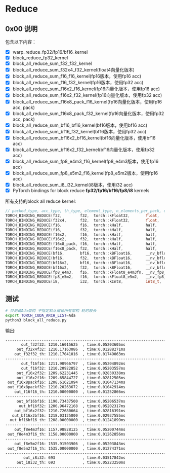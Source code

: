 # Reduce

## 0x00 说明

包含以下内容：

- [X] warp_reduce_fp32/fp16/bf16_kernel
- [X] block_reduce_fp32_kernel
- [X] block_all_reduce_sum_f32_f32_kernel
- [X] block_all_reduce_sum_f32x4_f32_kernel(float4向量化版本)
- [X] block_all_reduce_sum_f16_f16_kernel(fp16版本，使用fp16 acc)
- [X] block_all_reduce_sum_f16_f32_kernel(fp16版本，使用fp32 acc)
- [X] block_all_reduce_sum_f16x2_f16_kernel(fp16向量化版本，使用fp16 acc)
- [X] block_all_reduce_sum_f16x2_f32_kernel(fp16向量化版本，使用fp32 acc)
- [X] block_all_reduce_sum_f16x8_pack_f16_kernel(fp16向量化版本，使用fp16 acc, pack)
- [X] block_all_reduce_sum_f16x8_pack_f32_kernel(fp16向量化版本，使用fp32 acc, pack)
- [X] block_all_reduce_sum_bf16_bf16_kernel(bf16版本，使用bf16 acc)
- [X] block_all_reduce_sum_bf16_f32_kernel(bf16版本，使用fp32 acc)
- [X] block_all_reduce_sum_bf16x2_bf16_kernel(bf16向量化版本，使用bf16 acc)
- [X] block_all_reduce_sum_bf16x2_f32_kernel(bf16向量化版本，使用fp32 acc)
- [X] block_all_reduce_sum_fp8_e4m3_f16_kernel(fp8_e4m3版本，使用fp16 acc)
- [X] block_all_reduce_sum_fp8_e5m2_f16_kernel(fp8_e5m2版本，使用fp16 acc)
- [X] block_all_reduce_sum_i8_i32_kernel(i8版本，使用i32 acc)
- [X] PyTorch bindings for block reduce **fp32/fp16/bf16/fp8/i8** kernels

所有支持的block all reduce kernel:

```c++
// packed_type, acc_type, th_type, element_type, n_elements_per_pack, out_type
TORCH_BINDING_REDUCE(f32,        f32,  torch::kFloat32,       float,              1, float)
TORCH_BINDING_REDUCE(f32x4,      f32,  torch::kFloat32,       float,              4, float)
TORCH_BINDING_REDUCE(f16,        f16,  torch::kHalf,          half,               1, float)
TORCH_BINDING_REDUCE(f16,        f32,  torch::kHalf,          half,               1, float)
TORCH_BINDING_REDUCE(f16x2,      f16,  torch::kHalf,          half,               2, float)
TORCH_BINDING_REDUCE(f16x2,      f32,  torch::kHalf,          half,               2, float)
TORCH_BINDING_REDUCE(f16x8_pack, f16,  torch::kHalf,          half,               8, float)
TORCH_BINDING_REDUCE(f16x8_pack, f32,  torch::kHalf,          half,               8, float)
TORCH_BINDING_REDUCE(bf16,       bf16, torch::kBFloat16,      __nv_bfloat16,      1, float)
TORCH_BINDING_REDUCE(bf16,       f32,  torch::kBFloat16,      __nv_bfloat16,      1, float)
TORCH_BINDING_REDUCE(bf16x2,     bf16, torch::kBFloat16,      __nv_bfloat16,      2, float)
TORCH_BINDING_REDUCE(bf16x2,     f32,  torch::kBFloat16,      __nv_bfloat16,      2, float)
TORCH_BINDING_REDUCE(fp8_e4m3,   f16,  torch::kFloat8_e4m3fn, __nv_fp8_storage_t, 1, float)
TORCH_BINDING_REDUCE(fp8_e5m2,   f16,  torch::kFloat8_e5m2,   __nv_fp8_storage_t, 1, float)
TORCH_BINDING_REDUCE(i8,         i32,  torch::kInt8,          int8_t,             1, int32_t)
```

## 测试

```bash
# 只测试Ada架构 不指定默认编译所有架构 耗时较长
export TORCH_CUDA_ARCH_LIST=Ada 
python3 block_all_reduce.py
```

输出:

```bash
--------------------------------------------------------------------------------
       out_f32f32: 1210.16015625  , time:0.05203605ms
     out_f32x4f32: 1210.17163086  , time:0.01288271ms
    out_f32f32_th: 1210.17041016  , time:0.01749063ms
--------------------------------------------------------------------------------
       out_f16f16: 1211.90966797  , time:0.05204892ms
       out_f16f32: 1210.20922852  , time:0.05203557ms
     out_f16x2f32: 1209.62231445  , time:0.02830338ms
     out_f16x2f16: 1209.65844727  , time:0.02812505ms
 out_f16x8packf16: 1208.61621094  , time:0.01047134ms
 out_f16x8packf32: 1210.20263672  , time:0.01042914ms
    out_f16f16_th: 1210.00000000  , time:0.01252866ms
--------------------------------------------------------------------------------
     out_bf16bf16: 1190.73437500  , time:0.05206537ms
      out_bf16f32: 1206.96472168  , time:0.05202317ms
    out_bf16x2f32: 1210.72680664  , time:0.02816391ms
   out_bf16x2bf16: 1218.03125000  , time:0.02937555ms
  out_bf16bf16_th: 1208.00000000  , time:0.01241899ms
--------------------------------------------------------------------------------
    out_f8e4m3f16: 1157.98828125  , time:0.05200744ms
 out_f8e4m3f16_th: 1158.00000000  , time:0.01262856ms
--------------------------------------------------------------------------------
    out_f8e5m2f16: 1535.91503906  , time:0.05203843ms
 out_f8e5m2f16_th: 1535.00000000  , time:0.01274371ms
--------------------------------------------------------------------------------
        out_i8i32: 693            , time:0.03517842ms
     out_i8i32_th: 693            , time:0.05223250ms
--------------------------------------------------------------------------------
```
